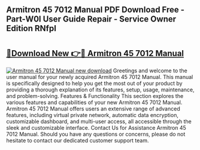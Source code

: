 ## Armitron 45 7012 Manual PDF Download Free - Part-W0I User Guide Repair - Service Owner Edition RNfpI

# <h2><a href="http://bc39876.oget.top/?id=Armitron+45+7012+Manual">🔗Download New 👉🔴 Armitron 45 7012 Manual</a></h2>

[![Armitron 45 7012 Manual new download](https://i.imgur.com/5g1atiW.png)](http://bc39876.oget.top/?id=Armitron+45+7012+Manual)
Greetings and welcome to the user manual for your newly acquired Armitron 45 7012 Manual. This manual is specifically designed to help you get the most out of your product by providing a thorough explanation of its features, setup, usage, maintenance, and problem-solving. Features & Functionality This section explores the various features and capabilities of your new Armitron 45 7012 Manual. Armitron 45 7012 Manual offers users an extensive range of advanced features, including virtual private network, automatic data encryption, customizable dashboard, and multi-user access, all accessible through the sleek and customizable interface. Contact Us for Assistance Armitron 45 7012 Manual. Should you have any questions or concerns, please do not hesitate to contact our dedicated customer support team.
